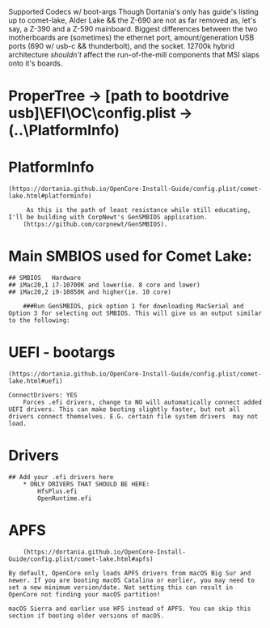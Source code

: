  Supported Codecs w/ boot-args
    Though Dortania's only has guide's listing up to comet-lake, Alder Lake && the Z-690 are not as far removed as, let's say, a Z-390 and a Z-590 mainboard.
    Biggest differences between the two motherboards are (sometimes) the ethernet port, amount/generation USB ports (690 w/ usb-c && thunderbolt), and the socket.
        12700k hybrid architecture *shouldn't* affect the run-of-the-mill components that MSI slaps onto it's boards.

# ProperTree -> [path to bootdrive usb]\EFI\OC\config.plist -> (..\PlatformInfo)

# PlatformInfo
    (https://dortania.github.io/OpenCore-Install-Guide/config.plist/comet-lake.html#platforminfo)

         As this is the path of least resistance while still educating, I'll be building with CorpNewt's GenSMBIOS application.
        (https://github.com/corpnewt/GenSMBIOS).

# Main SMBIOS used for Comet Lake:

    ## SMBIOS	Hardware
    ## iMac20,1	i7-10700K and lower(ie. 8 core and lower)
    ## iMac20,2	i9-10850K and higher(ie. 10 core)

        ###Run GenSMBIOS, pick option 1 for downloading MacSerial and Option 3 for selecting out SMBIOS. This will give us an output similar to the following:

# UEFI - bootargs
    (https://dortania.github.io/OpenCore-Install-Guide/config.plist/comet-lake.html#uefi)

    ConnectDrivers: YES
        Forces .efi drivers, change to NO will automatically connect added UEFI drivers. This can make booting slightly faster, but not all drivers connect themselves. E.G. certain file system drivers  may not load.

# Drivers
    ## Add your .efi drivers here
        * ONLY DRIVERS THAT SHOULD BE HERE:
            HfsPlus.efi
            OpenRuntime.efi

# APFS
        (https://dortania.github.io/OpenCore-Install-Guide/config.plist/comet-lake.html#apfs)
        
    By default, OpenCore only loads APFS drivers from macOS Big Sur and newer. If you are booting macOS Catalina or earlier, you may need to set a new minimum version/date. Not setting this can result in OpenCore not finding your macOS partition!
    
    macOS Sierra and earlier use HFS instead of APFS. You can skip this section if booting older versions of macOS.